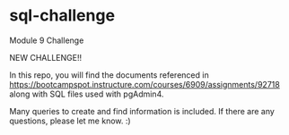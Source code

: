 # sql-challenge
Module 9 Challenge

NEW CHALLENGE!!

In this repo, you will find the documents referenced in https://bootcampspot.instructure.com/courses/6909/assignments/92718 along with SQL files used with pgAdmin4. 

Many queries to create and find information is included. If there are any questions, please let me know. :)
